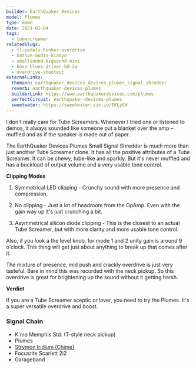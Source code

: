 ```yaml
---
builder: EarthQuaker Devices
model: Plumes
type: demo
date: 2021-01-04
tags:
  - tubescreamer
relatedSlugs:
  - tl-pedals-honker-overdrive
  - native-audio-kiaayo
  - smallsound-bigsound-mini
  - boss-blues-driver-bd-2w
  - overdrive-shootout
externalLinks:
  thomann: earthquaker_devices_devices_plumes_signal_shredder
  reverb: earthquaker-devices-plumes
  builderLink: https://www.earthquakerdevices.com/plumes
  perfectCircuit: earthquaker-devices-plumes
  sweetwater: https://sweetwater.sjv.io/EKLyEW
---
```


I don't really care for Tube Screamers. Whenever I tried one or listened to demos, it always sounded like someone put a blanket over the amp – muffled and as if the speaker is made out of paper.

The EarthQuaker Devices Plumes Small Signal Shredder is much more than just another Tube Screamer clone. It has all the positive attributes of a Tube Screamer. It can be chewy, tube-like and sparkly. But it's never muffled and has a buckload of output volume and a very usable tone control.

**Clipping Modes**

1. Symmetrical LED clipping - Crunchy sound with more presence and compression.

2. No clipping - Just a lot of headroom from the OpAmp. Even with the gain way up it's just crunching a bit.

3. Asymmetrical silicon diode clipping - This is the closest to an actual Tube Screamer, but with more clarity and more usable tone control.

Also, if you look a the level knob, for mode 1 and 2 unity gain is around 9 o'clock. This thing will get just about anything to break up that comes after it.

The mixture of presence, mid push and crackly overdrive is just very tasteful. Bare in mind this was recorded with the neck pickup. So this overdrive is great for brightening up the sound without it getting harsh.

**Verdict**

If you are a Tube Screamer sceptic or lover, you need to try the Plumes. It's a super versatile overdrive and boost.

### Signal Chain

- K'mo Memphis Std. (T-style neck pickup)
- Plumes
- [Strymon Iridium (Chime)](/demos/strymon-iridium)
- Focusrite Scarlett 2i2
- Garageband
